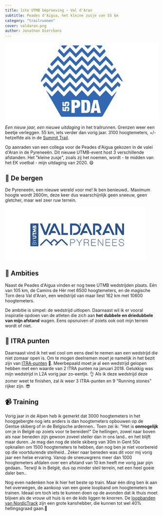 ```yaml
---
title: 1ste UTMB beproeving - Val d'Aran
subtitle: Peades d'Aigua, het kleine zusje van 55 km
category: "trailrunnen"
cover: valdaran.png
author: Jonathan Dierckens
---
```


![Val d'Aran UTMB trail](./pda55-eport.png)

_Een nieuw jaar, een nieuwe uitdaging_ in het trailrunnen. Grenzen weer een beetje verleggen. 55 km, iets verder dan vorig jaar. 3100 hoogtemeters, +/- hetzelfde als in de [Summit Trail](/summit-trail-in-l2a).

Op aanraden van een collega voor de Peades d'Aigua gekozen in de valei d'Aran in de Pyreneeën. Dit nieuwe UTMB-event host 3 verschillende afstanden.
Het "kleine zusje", zoals zij het noemen, wordt - te midden van het EK voetbal - mijn uitdaging van 2020. 😄

## 🗻 De bergen

De Pyreneeën, een nieuwe wereld voor me! Ik ben benieuwd.. Maximum hoogte wordt 2600m, deze keer dus waarschijnlijk geen sneeuw, geen gletcher, maar wel zeer ruw terrein.

![Val d'Aran UTMB trail](./valdaran-small.png)

## 🐎 Ambities

Naast de Peades d'Aigua vinden er nog twee UTMB wedstrijden plaats. Eén van 105 km, de Camins de Hèr met 6500 hoogtemeters, en de magische Torn dera Val d'Aran, een wedstrijd van maar liest 162 km met 10600 hoogtemeters.

De ambitie is simpel: de wedstrijd uitlopen. Daarnaast wil ik er vooral inspiratie opdoen van de atleten die zich aan **het dubbele en driedubbele van mijn afstand** wagen. Eens opsnuiven of zoiets ook ooit mijn terrein wordt of niet.

## 🎱 ITRA punten

Daarnaast vind ik het wel cool om eens deel te nemen aan een wedstrijd die niet zomaar open is. Om te mogen deelnemen moet je namelijk in het bezit zijn van <a href="https://itra.run/" target="_blank">ITRA-punten</a> 🎢. Meerbepaald moet je al een wedstrijd gelopen hebben met een waarde van 2 ITRA punten na januari 2018. Gelukkig was mijn wedstrijd in L2A vorig jaar zo-eentje. 👌 Als ik deze wedstrijd deze zomer weet te finishen, zal ik weer 3 ITRA-punten en 9 "Running stones" rijker zijn. 😎

## 📹 Training

Vorig jaar in de Alpen heb ik gemerkt dat 3000 hoogtemeters in het hooggebergte nog iets anders is dan hoogtemeters opbouwen op de Gentse skiberg of in de Belgische ardennen.. Toen zei ik: "Het is **onmogelijk** om je in België op zoiets voor te bereiden!" De hellingen, zowel naar boven als naar beneden zijn gewoon zoveel steiler dan in ons land.. en het blijft maar duren. Je mag dan nog de steile skiberg van 30m in Gent 50x opknallen om 1500 hoogtemeters te hebben, dan nog ben je niet voorbereid op die voortdurende steilheid.. Zeker naar beneden was dit voor mij vorig jaar een helse ervaring. Vanop de sneeuwgrens meer dan 1000 hoogtemeters afdalen over een afstand van 10 km heeft me vorig jaar pijn gedaan.. Terwijl ik in België, dus op minder steil terrein, net een heel goeie daler ben..

Nog even nadenken hoe ik hier het beste op train. Maar één ding ben ik aan het overwegen, de aankoop van een goeie loopband om hoogtemeters te trainen. Ideaal om toch iets te kunnen doen op de avonden dat ik thuis moet blijven als de vrouw uit huis is en de kids liggen te knorren. De <a target="_blank" href="https://cb.prf.hn/l/7ObYONK"> loopbanden van NordicTrack</a> zijn een grote kanshebber, die kunnen tot wel 40% hellingsgraad gaan.💪
